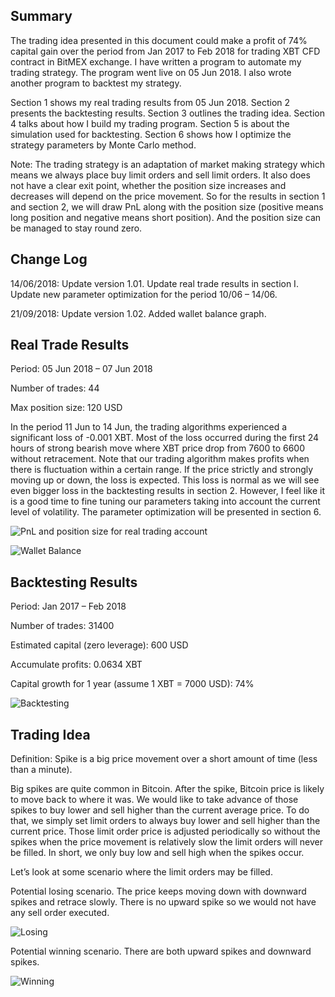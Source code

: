 ## Summary
The trading idea presented in this document could make a profit of 74% capital gain over the period from Jan 2017 to Feb 2018 for trading XBT CFD contract in BitMEX exchange. I have written a program to automate my trading strategy. The program went live on 05 Jun 2018. I also wrote another program to backtest my strategy.

Section 1 shows my real trading results from 05 Jun 2018. Section 2 presents the backtesting results. Section 3 outlines the trading idea. Section 4 talks about how I build my trading program. Section 5 is about the simulation used for backtesting. Section 6 shows how I optimize the strategy parameters by Monte Carlo method.

Note: The trading strategy is an adaptation of market making strategy which means we always place buy limit orders and sell limit orders. It also does not have a clear exit point, whether the position size increases and decreases will depend on the price movement. So for the results in section 1 and section 2, we will draw PnL along with the position size (positive means long position and negative means short position). And the position size can be managed to stay round zero.

## Change Log

14/06/2018: Update version 1.01. Update real trade results in section I. Update new parameter optimization for the period 10/06 – 14/06.

21/09/2018: Update version 1.02. Added wallet balance graph.

## Real Trade Results

Period: 05 Jun 2018 – 07 Jun 2018

Number of trades: 44

Max position size: 120 USD

In the period 11 Jun to 14 Jun, the trading algorithms experienced a significant loss of -0.001 XBT. Most of the loss occurred during the first 24 hours of strong bearish move where XBT price drop from 7600 to 6600 without retracement. Note that our trading algorithm makes profits when there is fluctuation within a certain range. If the price strictly and strongly moving up or down, the loss is expected. This loss is normal as we will see even bigger loss in the backtesting results in section 2. However, I feel like it is a good time to fine tuning our parameters taking into account the current level of volatility. The parameter optimization will be presented in section 6. 

![PnL and position size for real trading account](https://mtungle.github.io/images/Jump-Reversal-Marketmaker/p1-PnL.png)

![Wallet Balance](https://mtungle.github.io/images/Jump-Reversal-Marketmaker/p2-WalletBalance.png)

## Backtesting Results

Period: Jan 2017 – Feb 2018

Number of trades: 31400

Estimated capital (zero leverage): 600 USD

Accumulate profits: 0.0634 XBT

Capital growth for 1 year (assume 1 XBT = 7000 USD):  74%

![Backtesting](https://mtungle.github.io/images/Jump-Reversal-Marketmaker/p3-Backtesting.png)

## Trading Idea

Definition: Spike is a big price movement over a short amount of time (less than a minute).

Big spikes are quite common in Bitcoin. After the spike, Bitcoin price is likely to move back to where it was. We would like to take advance of those spikes to buy lower and sell higher than the current average price. To do that, we simply set limit orders to always buy lower and sell higher than the current price. Those limit order price is adjusted periodically so without the spikes when the price movement is relatively slow the limit orders will never be filled. In short, we only buy low and sell high when the spikes occur.

Let’s look at some scenario where the limit orders may be filled.

Potential losing scenario. The price keeps moving down with downward spikes and retrace slowly. There is no upward spike so we would not have any sell order executed.

![Losing](https://mtungle.github.io/images/Jump-Reversal-Marketmaker/p4-Losing.png)

Potential winning scenario. There are both upward spikes and downward spikes.

![Winning](https://mtungle.github.io/images/Jump-Reversal-Marketmaker/p5-Winning.png)
















